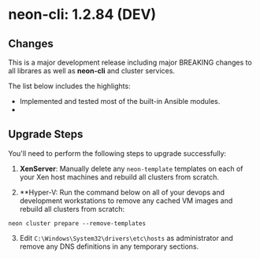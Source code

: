 # neon-cli: 1.2.84 (DEV)

## Changes

This is a major development release including major BREAKING changes to all librares as well as **neon-cli** and cluster services.

The list below includes the highlights:

* Implemented and tested most of the built-in Ansible modules.
* 

## Upgrade Steps

You'll need to perform the following steps to upgrade successfully:

1. **XenServer**: Manually delete any `neon-template` templates on each of your Xen host machines and rebuild all clusters from scratch.

2. **Hyper-V: Run the command below on all of your devops and development workstations to remove any cached VM images and rebuild all clusters from scratch:

`neon cluster prepare --remove-templates`

3. Edit `C:\Windows\System32\drivers\etc\hosts` as administrator and remove any DNS definitions in any temporary sections.

